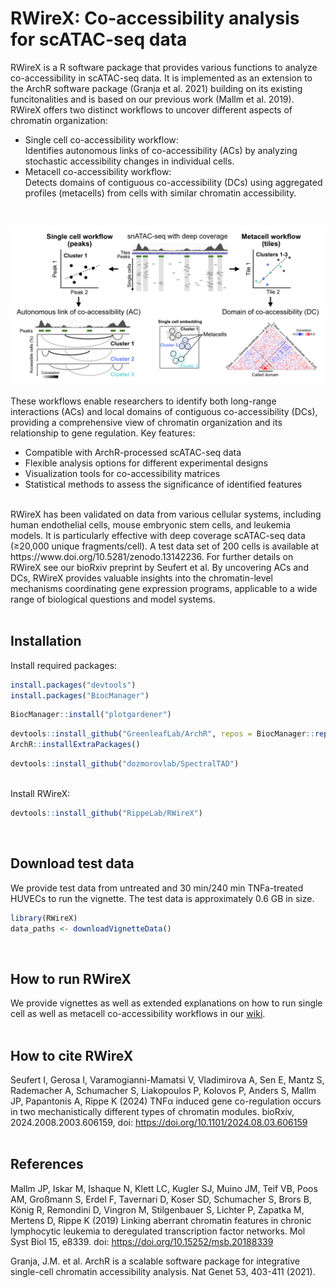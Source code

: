 # RWireX: Co-accessibility analysis for scATAC-seq data
RWireX is a R software package that provides various functions to analyze co-accessibility in scATAC-seq data. It is implemented as an extension to the ArchR software package (Granja et al. 2021) building on its existing funcitonalities and is based on our previous work (Mallm et al. 2019). RWireX offers two distinct workflows to uncover different aspects of chromatin organization: <br />
 - Single cell co-accessibility workflow: <br />
   Identifies autonomous links of co-accessibility (ACs) by analyzing stochastic accessibility changes in individual cells.
 - Metacell co-accessibility workflow: <br />
   Detects domains of contiguous co-accessibility (DCs) using aggregated profiles (metacells) from cells with similar chromatin accessibility.
<br />

![RWireX_scheme](/figures/RWireX_scheme_short.png)

These workflows enable researchers to identify both long-range interactions (ACs) and local domains of contiguous co-accessibility (DCs), providing a comprehensive view of chromatin organization and its relationship to gene regulation.
Key features:
- Compatible with ArchR-processed scATAC-seq data
- Flexible analysis options for different experimental designs
- Visualization tools for co-accessibility matrices
- Statistical methods to assess the significance of identified features
<br />
RWireX has been validated on data from various cellular systems, including human endothelial cells, mouse embryonic stem cells, and leukemia models. It is particularly effective with deep coverage scATAC-seq data (≥20,000 unique fragments/cell). A test data set of 200 cells is available at https://www.doi.org/10.5281/zenodo.13142236. For further details on RWireX see our bioRxiv preprint by Seufert et al.
By uncovering ACs and DCs, RWireX provides valuable insights into the chromatin-level mechanisms coordinating gene expression programs, applicable to a wide range of biological questions and model systems. <br />
<br />

## Installation

Install required packages: <br />

```r
install.packages("devtools")
install.packages("BiocManager")
```
```r
BiocManager::install("plotgardener")
```
```r
devtools::install_github("GreenleafLab/ArchR", repos = BiocManager::repositories())
ArchR::installExtraPackages()
```
```r
devtools::install_github("dozmorovlab/SpectralTAD")
```
<br />
Install RWireX: <br />

```r
devtools::install_github("RippeLab/RWireX")
```
<br />

## Download test data
We provide test data from untreated and 30 min/240 min TNFa-treated HUVECs to run the vignette. The test data is approximately 0.6 GB in size.

```r
library(RWireX)
data_paths <- downloadVignetteData()
```
<br />

## How to run RWireX
We provide vignettes as well as extended explanations on how to run single cell as well as metacell co-accessibility workflows in our [wiki](https://github.com/RippeLab/RWireX/wiki).
<br /><br />

## How to cite RWireX
Seufert I, Gerosa I, Varamogianni-Mamatsi V, Vladimirova A, Sen E, Mantz S, Rademacher A, Schumacher S, Liakopoulos P, Kolovos P, Anders S, Mallm JP, Papantonis A, Rippe K (2024) TNFα induced gene co-regulation occurs in two mechanistically different types of chromatin modules. bioRxiv, 2024.2008.2003.606159, doi: https://doi.org/10.1101/2024.08.03.606159
<br /><br />

## References
Mallm JP, Iskar M, Ishaque N, Klett LC, Kugler SJ, Muino JM, Teif VB, Poos AM, Großmann S, Erdel F, Tavernari D, Koser SD, Schumacher S, Brors B, König R, Remondini D, Vingron M, Stilgenbauer S, Lichter P, Zapatka M, Mertens D, Rippe K (2019) Linking aberrant chromatin features in chronic lymphocytic leukemia to deregulated transcription factor networks. Mol Syst Biol 15, e8339. doi: https://doi.org/10.15252/msb.20188339

Granja, J.M. et al. ArchR is a scalable software package for integrative single-cell chromatin accessibility analysis. Nat Genet 53, 403-411 (2021).

